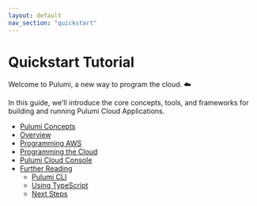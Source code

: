 ```yaml
---
layout: default 
nav_section: "quickstart"
---
```


# Quickstart Tutorial

Welcome to Pulumi, a new way to program the cloud. ☁️

In this guide, we'll introduce the core concepts, tools, and frameworks for building and running Pulumi Cloud
Applications.

* [Pulumi Concepts](./concepts.html)
* [Overview](./overview.html)
* [Programming AWS](./aws.html)
* [Programming the Cloud](./cloud.html)
* [Pulumi Cloud Console](./console.html)
* [Further Reading](./reading.html)
  * [Pulumi CLI](./reading.html#pulumi-cli)
  * [Using TypeScript](./reading.html#using-typescript)
  * [Next Steps](./reading.html#next-steps)

